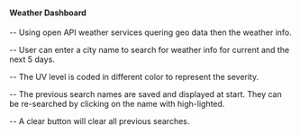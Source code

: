 #### Weather Dashboard #####


-- Using open API weather services quering geo data then the weather info.

-- User can enter a city name to search for weather info for current
and the next 5 days.

-- The UV level is coded in different color to represent the severity.

-- The previous search names are saved and displayed at start. They
can be re-searched by clicking on the name with high-lighted.

-- A clear button will clear all previous searches.